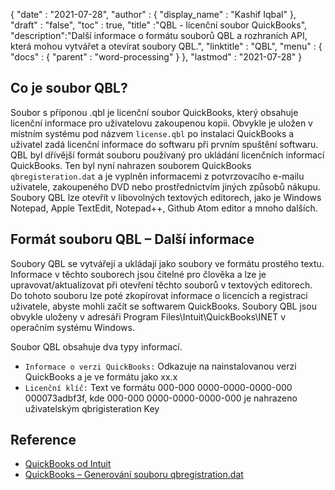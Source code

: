 {
  "date" : "2021-07-28",
  "author" : {
    "display_name" : "Kashif Iqbal"
},
  "draft" : "false",
  "toc" : true,
  "title" :"QBL - licenční soubor QuickBooks",
  "description":"Další informace o formátu souborů QBL a rozhraních API, která mohou vytvářet a otevírat soubory QBL.",
  "linktitle" : "QBL",
  "menu" : {
    "docs" : {
      "parent" : "word-processing"
}
},
  "lastmod" : "2021-07-28"
}

## Co je soubor QBL?

Soubor s příponou .qbl je licenční soubor QuickBooks, který obsahuje licenční informace pro uživatelovu zakoupenou kopii. Obvykle je uložen v místním systému pod názvem `license.qbl` po instalaci QuickBooks a uživatel zadá licenční informace do softwaru při prvním spuštění softwaru. QBL byl dřívější formát souboru používaný pro ukládání licenčních informací QuickBooks. Ten byl nyní nahrazen souborem QuickBooks `qbregisteration.dat` a je vyplněn informacemi z potvrzovacího e-mailu uživatele, zakoupeného DVD nebo prostřednictvím jiných způsobů nákupu. Soubory QBL lze otevřít v libovolných textových editorech, jako je Windows Notepad, Apple TextEdit, Notepad++, Github Atom editor a mnoho dalších.

## Formát souboru QBL – Další informace

Soubory QBL se vytvářejí a ukládají jako soubory ve formátu prostého textu. Informace v těchto souborech jsou čitelné pro člověka a lze je upravovat/aktualizovat při otevření těchto souborů v textových editorech. Do tohoto souboru lze poté zkopírovat informace o licencích a registraci uživatele, abyste mohli začít se softwarem QuickBooks. Soubory QBL jsou obvykle uloženy v adresáři Program Files\Intuit\QuickBooks\INET v operačním systému Windows.

Soubor QBL obsahuje dva typy informací.

* `Informace o verzi QuickBooks:` Odkazuje na nainstalovanou verzi QuickBooks a je ve formátu jako xx.x
* `Licenční klíč:` Text ve formátu 000-000 0000-0000-0000-000 000073adbf3f, kde 000-000 0000-0000-0000-000 je nahrazeno uživatelským qbrigisteration Key

## Reference

* [QuickBooks od Intuit](https://quickbooks.intuit.com/)
* [QuickBooks – Generování souboru qbregistration.dat](https://quickbooks.intuit.com/learn-support/en-us/help-article/license-information/create-create-qbregistration-dat-file/L7S5BwSst_US_en_US)

